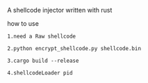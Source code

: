 A shellcode injector written with rust

how  to use

    1.need a Raw shellcode
    
    2.python encrypt_shellcode.py shellcode.bin
    
    3.cargo build --release
    
    4.shellcodeLoader pid